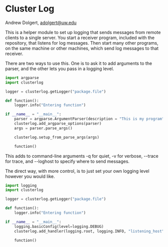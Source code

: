 # Cluster Log

Andrew Dolgert, adolgert@uw.edu

This is a helper module to set up logging that sends
messages from remote clients to a single server.
You start a receiver program, included with the repository,
that listens for log messages. Then start many other programs,
on the same machine or other machines, which send log messages
to that receiver.

There are two ways to use this. One is to ask it to add arguments to
the parser, and the other lets you pass in a logging level.

```python
import argparse
import clusterlog

logger = clusterlog.getLogger("package.file")

def function():
    logger.info("Entering function")

if __name__ = "__main__":
    parser = argparse.ArgumentParser(description = "This is my program")
    clusterlog.add_argparse_options(parser)
    args = parser.parse_args()

    clusterlog.setup_from_parse_args(args)

    function()
```
This adds to command-line arguments -q for quiet, -v for verbose,
--trace for trace, and --loghost to specify where to send messages.

The direct way, with more control, is to just set your own logging level however
you would like.
```python
import logging
import clusterlog

logger = clusterlog.getLogger("package.file")

def function():
    logger.info("Entering function")

if __name__ = "__main__":
    logging.basicConfig(level=logging.DEBUG)
    clusterlog.add_handler(logging.root, logging.INFO, "listening_host", 5005)

    function()
```
